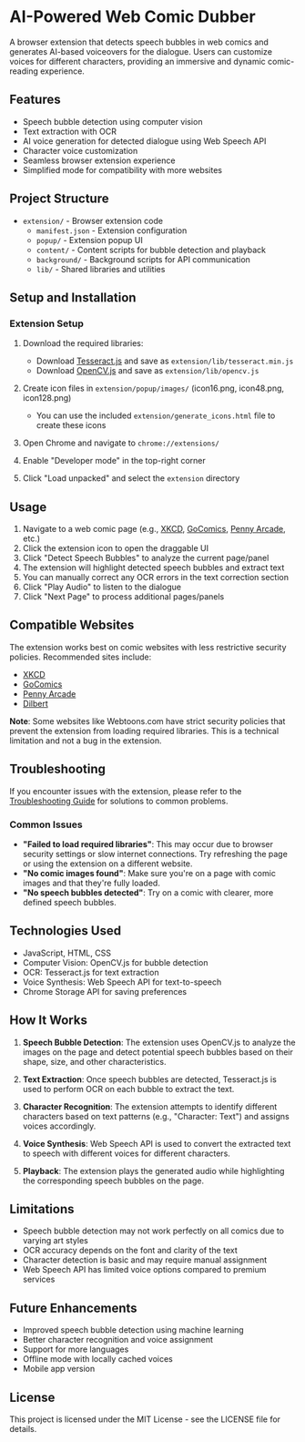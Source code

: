 # AI-Powered Web Comic Dubber

A browser extension that detects speech bubbles in web comics and generates AI-based voiceovers for the dialogue. Users can customize voices for different characters, providing an immersive and dynamic comic-reading experience.

## Features

-   Speech bubble detection using computer vision
-   Text extraction with OCR
-   AI voice generation for detected dialogue using Web Speech API
-   Character voice customization
-   Seamless browser extension experience
-   Simplified mode for compatibility with more websites

## Project Structure

-   `extension/` - Browser extension code
    -   `manifest.json` - Extension configuration
    -   `popup/` - Extension popup UI
    -   `content/` - Content scripts for bubble detection and playback
    -   `background/` - Background scripts for API communication
    -   `lib/` - Shared libraries and utilities

## Setup and Installation

### Extension Setup

1. Download the required libraries:

    - Download [Tesseract.js](https://github.com/naptha/tesseract.js/tree/master/dist) and save as `extension/lib/tesseract.min.js`
    - Download [OpenCV.js](https://docs.opencv.org/3.4.0/opencv.js) and save as `extension/lib/opencv.js`

2. Create icon files in `extension/popup/images/` (icon16.png, icon48.png, icon128.png)

    - You can use the included `extension/generate_icons.html` file to create these icons

3. Open Chrome and navigate to `chrome://extensions/`

4. Enable "Developer mode" in the top-right corner

5. Click "Load unpacked" and select the `extension` directory

## Usage

1. Navigate to a web comic page (e.g., [XKCD](https://xkcd.com/), [GoComics](https://www.gocomics.com/), [Penny Arcade](https://www.penny-arcade.com/), etc.)
2. Click the extension icon to open the draggable UI
3. Click "Detect Speech Bubbles" to analyze the current page/panel
4. The extension will highlight detected speech bubbles and extract text
5. You can manually correct any OCR errors in the text correction section
6. Click "Play Audio" to listen to the dialogue
7. Click "Next Page" to process additional pages/panels

## Compatible Websites

The extension works best on comic websites with less restrictive security policies. Recommended sites include:

-   [XKCD](https://xkcd.com/)
-   [GoComics](https://www.gocomics.com/)
-   [Penny Arcade](https://www.penny-arcade.com/)
-   [Dilbert](https://dilbert.com/)

**Note**: Some websites like Webtoons.com have strict security policies that prevent the extension from loading required libraries. This is a technical limitation and not a bug in the extension.

## Troubleshooting

If you encounter issues with the extension, please refer to the [Troubleshooting Guide](extension/TROUBLESHOOTING.md) for solutions to common problems.

### Common Issues

-   **"Failed to load required libraries"**: This may occur due to browser security settings or slow internet connections. Try refreshing the page or using the extension on a different website.
-   **"No comic images found"**: Make sure you're on a page with comic images and that they're fully loaded.
-   **"No speech bubbles detected"**: Try on a comic with clearer, more defined speech bubbles.

## Technologies Used

-   JavaScript, HTML, CSS
-   Computer Vision: OpenCV.js for bubble detection
-   OCR: Tesseract.js for text extraction
-   Voice Synthesis: Web Speech API for text-to-speech
-   Chrome Storage API for saving preferences

## How It Works

1. **Speech Bubble Detection**: The extension uses OpenCV.js to analyze the images on the page and detect potential speech bubbles based on their shape, size, and other characteristics.

2. **Text Extraction**: Once speech bubbles are detected, Tesseract.js is used to perform OCR on each bubble to extract the text.

3. **Character Recognition**: The extension attempts to identify different characters based on text patterns (e.g., "Character: Text") and assigns voices accordingly.

4. **Voice Synthesis**: Web Speech API is used to convert the extracted text to speech with different voices for different characters.

5. **Playback**: The extension plays the generated audio while highlighting the corresponding speech bubbles on the page.

## Limitations

-   Speech bubble detection may not work perfectly on all comics due to varying art styles
-   OCR accuracy depends on the font and clarity of the text
-   Character detection is basic and may require manual assignment
-   Web Speech API has limited voice options compared to premium services

## Future Enhancements

-   Improved speech bubble detection using machine learning
-   Better character recognition and voice assignment
-   Support for more languages
-   Offline mode with locally cached voices
-   Mobile app version

## License

This project is licensed under the MIT License - see the LICENSE file for details.
